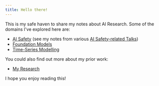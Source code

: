 ```yaml
---
title: Hello there!
---
```


This is my safe haven to share my notes about AI Research. Some of the domains I've explored here are:
- [AI Safety](ai-safety/index.md) (see my notes from various [AI Safety-related Talks](ai-safety/talks/index.md))
- [Foundation Models](foundation-models/index.md)
- [Time-Series Modelling](time-series-modelling/index.md)

You could also find out more about my prior work:
- [My Research](self/research/index.md)

I hope you enjoy reading this!

